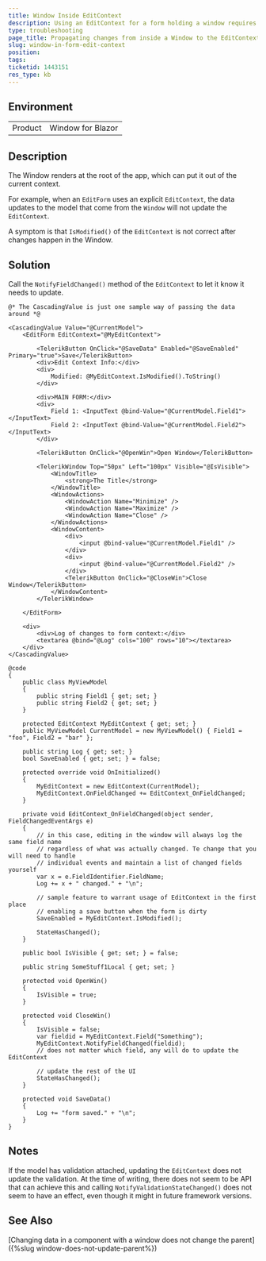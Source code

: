 ```yaml
---
title: Window Inside EditContext
description: Using an EditContext for a form holding a window requires updating the EditContext
type: troubleshooting
page_title: Propagating changes from inside a Window to the EditContext of its parent form
slug: window-in-form-edit-context
position: 
tags: 
ticketid: 1443151
res_type: kb
---
```


## Environment
<table>
	<tbody>
		<tr>
			<td>Product</td>
			<td>Window for Blazor</td>
		</tr>
	</tbody>
</table>


## Description
The Window renders at the root of the app, which can put it out of the current context.

For example, when an `EditForm` uses an explicit `EditContext`, the data updates to the model that come from the `Window` will not update the `EditContext`.

A symptom is that `IsModified()` of the `EditContext` is not correct after changes happen in the Window.

## Solution
Call the `NotifyFieldChanged()` method of the `EditContext` to let it know it needs to update.

````CSHTML
@* The CascadingValue is just one sample way of passing the data around *@

<CascadingValue Value="@CurrentModel">
    <EditForm EditContext="@MyEditContext">

        <TelerikButton OnClick="@SaveData" Enabled="@SaveEnabled" Primary="true">Save</TelerikButton>
        <div>Edit Context Info:</div>
        <div>
            Modified: @MyEditContext.IsModified().ToString()
        </div>

        <div>MAIN FORM:</div>
        <div>
            Field 1: <InputText @bind-Value="@CurrentModel.Field1"></InputText>
            Field 2: <InputText @bind-Value="@CurrentModel.Field2"></InputText>
        </div>

        <TelerikButton OnClick="@OpenWin">Open Window</TelerikButton>

        <TelerikWindow Top="50px" Left="100px" Visible="@IsVisible">
            <WindowTitle>
                <strong>The Title</strong>
            </WindowTitle>
            <WindowActions>
                <WindowAction Name="Minimize" />
                <WindowAction Name="Maximize" />
                <WindowAction Name="Close" />
            </WindowActions>
            <WindowContent>
                <div>
                    <input @bind-value="@CurrentModel.Field1" />
                </div>
                <div>
                    <input @bind-value="@CurrentModel.Field2" />
                </div>
                <TelerikButton OnClick="@CloseWin">Close Window</TelerikButton>
            </WindowContent>
        </TelerikWindow>

    </EditForm>

    <div>
        <div>Log of changes to form context:</div>
        <textarea @bind="@Log" cols="100" rows="10"></textarea>
    </div>
</CascadingValue>

@code
{
    public class MyViewModel
    {
        public string Field1 { get; set; }
        public string Field2 { get; set; }
    }

    protected EditContext MyEditContext { get; set; }
    public MyViewModel CurrentModel = new MyViewModel() { Field1 = "foo", Field2 = "bar" };

    public string Log { get; set; }
    bool SaveEnabled { get; set; } = false;

    protected override void OnInitialized()
    {
        MyEditContext = new EditContext(CurrentModel);
        MyEditContext.OnFieldChanged += EditContext_OnFieldChanged;
    }

    private void EditContext_OnFieldChanged(object sender, FieldChangedEventArgs e)
    {
        // in this case, editing in the window will always log the same field name
        // regardless of what was actually changed. Te change that you will need to handle
        // individual events and maintain a list of changed fields yourself
        var x = e.FieldIdentifier.FieldName;
        Log += x + " changed." + "\n";

        // sample feature to warrant usage of EditContext in the first place
        // enabling a save button when the form is dirty
        SaveEnabled = MyEditContext.IsModified();

        StateHasChanged();
    }

    public bool IsVisible { get; set; } = false;

    public string SomeStuff1Local { get; set; }

    protected void OpenWin()
    {
        IsVisible = true;
    }

    protected void CloseWin()
    {
        IsVisible = false;
        var fieldid = MyEditContext.Field("Something");
        MyEditContext.NotifyFieldChanged(fieldid);
        // does not matter which field, any will do to update the EditContext

        // update the rest of the UI
        StateHasChanged();
    }

    protected void SaveData()
    {
        Log += "form saved." + "\n";
    }
}
````

## Notes

If the model has validation attached, updating the `EditContext` does not update the validation. At the time of writing, there does not seem to be API that can achieve this and calling `NotifyValidationStateChanged()` does not seem to have an effect, even though it might in future framework versions.

## See Also

[Changing data in a component with a window does not change the parent]({%slug window-does-not-update-parent%})
